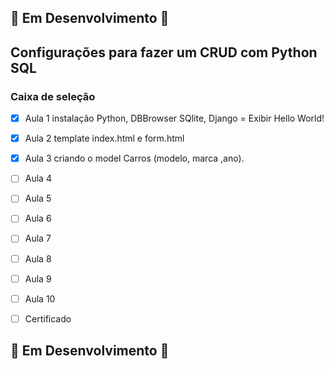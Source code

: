 ## :construction: Em Desenvolvimento :construction:

## Configurações para fazer um CRUD com Python SQL

### Caixa de seleção 
- [X] Aula 1 instalação Python, DBBrowser SQlite, Django = Exibir Hello World!
- [X] Aula 2 template index.html e form.html
- [X] Aula 3 criando o model Carros (modelo, marca ,ano).
- [ ] Aula 4 
- [ ] Aula 5 
- [ ] Aula 6 
- [ ] Aula 7 
- [ ] Aula 8 
- [ ] Aula 9 
- [ ] Aula 10 
- [ ] Certificado 


## :construction: Em Desenvolvimento :construction:
